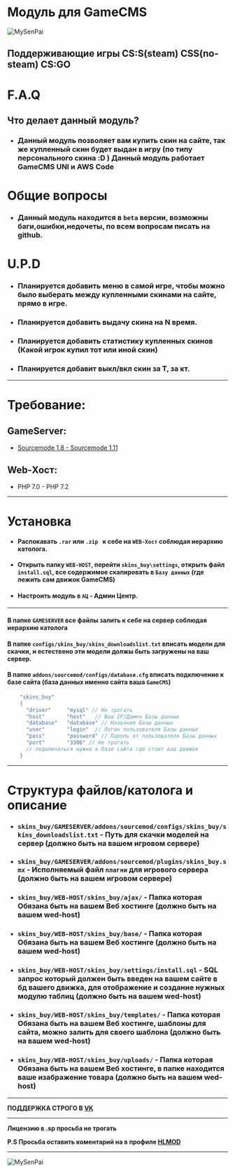 # __Модуль для GameCMS__

![MySenPai](https://pa1.narvii.com/6862/6098ddd3be86e6253a9a2174796bf3fba9c06867r1-500-260_hq.gif)

## Поддерживающие игры CS:S(steam) CSS(no-steam) CS:GO

# F.A.Q
 ## __Что делает данный модуль?__

- ### Данный модуль позволяет вам купить скин на сайте, так же купленный скин будет выдан в игру (по типу персонального скина :D )  Данный модуль работает GameCMS UNI и AWS Code
# Общие вопросы
- ### Данный модуль находится в `beta` версии, возможны баги,ошибки,недочеты, по всем вопросам писать на github.

# U.P.D
- ### Планируется добавить меню в самой игре, чтобы можно было выберать между купленными скинами на сайте, прямо в игре.
- ### Планируется добавить выдачу скина на N время.
- ### Планируется добавить статистику купленных скинов (Какой игрок купил тот или иной скин)
- ### Планируется добавит выкл/вкл скин за Т, за кт.


***
# Требование:

## GameServer:
- [Sourcemode 1.8 - Sourcemode 1.11](https://www.sourcemod.net/downloads.php?branch=stable)

## Web-Хост:
- PHP 7.0 - PHP 7.2

***

# Установка
- #### Распокавать `.rar` или `.zip ` к себе на `WEB-Хост` соблюдая иерархию католога.
- #### Открыть папку `WEB-HOST`, перейти `skins_buy\settings`, открыть файл `install.sql`, все содержимое скапировать в `Базу данных` (где лежить сам движок GameCMS)
- #### Настроить модуль в `АЦ` - Админ Центр.

***

#### В папке `GAMESERVER` все файлы залить к себе на сервер соблюдая иерархию католога

#### В папке `configs/skins_buy/skins_downloadslist.txt` вписать модели для скачки, и естествено эти модели должы быть загружены на ваш сервер.

#### В папке `addons/sourcemod/configs/database.cfg` вписать подключение к базе сайта (база данных именно сайта ваша `GameCMS`)
```c
	"skins_buy"
	{
	  "driver"     "mysql" // Не трогать
	  "host"       "host"	// Ваш IP/Домен Базы данных
	  "database"   "database" // Название Базы данных
	  "user"       "login"	// Логин пользователя Базы данных
	  "pass"       "password" // Пароль от пользователя Базы данных
	  "port"       "3306" // Не трогать
      // подключаться нужно к базе сайта где стоит ваш движок
	} 
```
***
# Структура файлов/католога и описание
- ### __`skins_buy/GAMESERVER/addons/sourcemod/configs/skins_buy/skins_downloadslist.txt` - Путь для скачки моделей на сервер (должно быть на вашем игровом сервере)__  
- ### __`skins_buy/GAMESERVER/addons/sourcemod/plugins/skins_buy.smx` - Исполняемый файл `плагни` для игрового сервера (должно быть на вашем игровом сервере)__  

- ### __`skins_buy/WEB-HOST/skins_buy/ajax/` - Папка которая Обязана быть на вашем Веб хостинге (должно быть на вашем wed-host)__  
- ### __`skins_buy/WEB-HOST/skins_buy/base/` - Папка которая Обязана быть на вашем Веб хостинге (должно быть на вашем wed-host)__  
- ### __`skins_buy/WEB-HOST/skins_buy/settings/install.sql` - SQL запрос который должен быть введен на вашем сайте в бд вашего движка, для отображение и создание нужных модулю таблиц (должно быть на вашем wed-host)__ 
- ### __`skins_buy/WEB-HOST/skins_buy/templates/` - Папка которая Обязана быть на вашем Веб хостинге, шаблоны для сайта, можно залить для своего шаблона (должно быть на вашем wed-host)__  
- ### __`skins_buy/WEB-HOST/skins_buy/uploads/` - Папка которая Обязана быть на вашем Веб хостинге, в папке находится ваше изабражение товара (должно быть на вашем wed-host)__  

***


 __ПОДДЕРЖКА СТРОГО В [VK](VK.COM/CYXARUK1337)__

***
__Лицензию в .sp просьба не трогать__

__P.S Просьба оставить коментарий на в профиле [HLMOD](https://hlmod.ru/members/pr-e-fix.110719/)__
***
![MySenPai](https://pa1.narvii.com/8008/5ff3a5128bf7a511810414eecce8018a7b0a52cer1-500-282_hq.gif)

